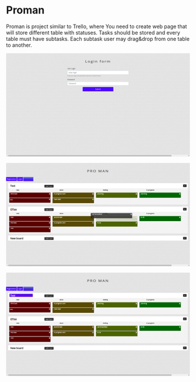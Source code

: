 # Proman

Proman is project similar to Trello, where You need to create web page that will store different table with statuses. Tasks should be stored  and every table must have subtasks. Each subtask user may drag&drop from one table to another. 

![Login form](https://github.com/Taras2907/proman-javascript/blob/master/Screenshot%20from%202020-01-06%2008-43-16.png)

![Drag&drop](https://github.com/Taras2907/proman-javascript/blob/master/Screenshot%20from%202020-01-06%2008-44-31.png)

![Edit headers](https://github.com/Taras2907/proman-javascript/blob/master/Screenshot%20from%202020-01-06%2008-44-38.png)


